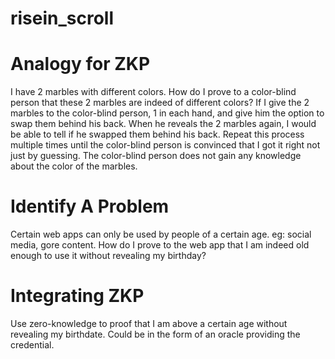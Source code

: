# risein_scroll

# Analogy for ZKP
I have 2 marbles with different colors.
How do I prove to a color-blind person that these 2 marbles are indeed of different colors?
If I give the 2 marbles to the color-blind person, 1 in each hand, and give him the option to swap them behind his back.
When he reveals the 2 marbles again, I would be able to tell if he swapped them behind his back.
Repeat this process multiple times until the color-blind person is convinced that I got it right not just by guessing.
The color-blind person does not gain any knowledge about the color of the marbles.

# Identify A Problem
Certain web apps can only be used by people of a certain age. eg: social media, gore content. How do I prove to the web app that I am indeed old enough to use it without revealing my birthday?

# Integrating ZKP
Use zero-knowledge to proof that I am above a certain age without revealing my birthdate. Could be in the form of an oracle providing the credential.
